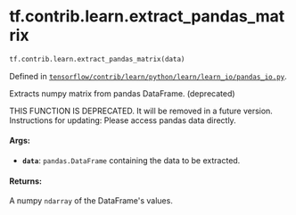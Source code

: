 <div itemscope itemtype="http://developers.google.com/ReferenceObject">
<meta itemprop="name" content="tf.contrib.learn.extract_pandas_matrix" />
<meta itemprop="path" content="Stable" />
</div>

# tf.contrib.learn.extract_pandas_matrix

``` python
tf.contrib.learn.extract_pandas_matrix(data)
```



Defined in [`tensorflow/contrib/learn/python/learn/learn_io/pandas_io.py`](https://www.tensorflow.org/code/tensorflow/contrib/learn/python/learn/learn_io/pandas_io.py).

Extracts numpy matrix from pandas DataFrame. (deprecated)

THIS FUNCTION IS DEPRECATED. It will be removed in a future version.
Instructions for updating:
Please access pandas data directly.

#### Args:

* <b>`data`</b>: `pandas.DataFrame` containing the data to be extracted.


#### Returns:

A numpy `ndarray` of the DataFrame's values.